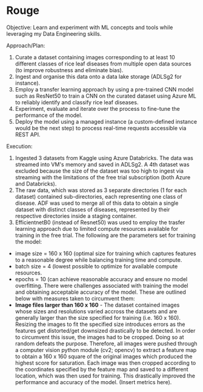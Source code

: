 # Rouge 

Objective: Learn and experiment with ML concepts and tools while leveraging my Data Engineering skills. 

Approach/Plan: 
1. Curate a dataset containing images corresponding to at least 10 different classes of rice leaf diseases from multiple open data sources (to improve robustness and eliminate bias). 
2. Ingest and organise this data onto a data lake storage (ADLSg2 for instance). 
3. Employ a transfer learning approach by using a pre-trained CNN model such as ResNet50 to train a CNN on the curated dataset using Azure ML to reliably identify and classify rice leaf diseases. 
4. Experiment, evaluate and iterate over the process to fine-tune the performance of the model. 
5. Deploy the model using a managed instance (a custom-defined instance would be the next step) to process real-time requests accessible via REST API.

Execution:
1. Ingested 3 datasets from Kaggle using Azure Databricks. The data was streamed into VM's memory and saved in ADLSg2. A 4th dataset was excluded because the size of the dataset was too high to ingest via streaming with the limitations of the free trial subscription (both Azure and Databricks).
2. The raw data, which was stored as 3 separate directories (1 for each dataset) contained sub-directories, each representing one class of disease. ADF was used to merge all of this data to obtain a single dataset with distinct classes of diseases, represented by their respective directories inside a staging container.
3. EfficientnetB0 (instead of Resnet50) was used to employ the trasfer learning approach due to limited compute resources available for training in the free trial. The following are the parameters set for training the model:
  - image size = 160 x 160 (optimal size for training which captures features to a reasonable degree while balancing training time and compute. 
  - batch size = 4 (lowest possible to optimize for available compute resources. 
  - epochs = 10 (can achieve reasonable accuracy and ensure no model overfitting. 
There were challenges associated with training the model and obtaining acceptable accuracy of the model. These are outlined below with measures taken to circumvent them:
  -  **Image files larger than 160 x 160** - The dataset contained images whose sizes and resolutions varied accross the datasets and are generally larger than the size specified for training (i.e. 160 x 160). Resizing the images to fit the specified size introduces errors as the features get distorted/get downsized drastically to be detected. In order to circumvent this issue, the images had to be cropped. Doing so at random defeats the purpose. Therefore, all images were pushed through a computer vision python module (cv2; opencv) to extract a feature map to obtain a 160 x 160 square of the original images which produced the highest score for saturation. Each image was then cropped according to the coordinates specified by the feature map and saved to a different location, which was then used for training. This drastically improved the performance and accuracy of the model. (Insert metrics here). 
